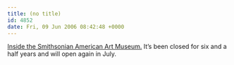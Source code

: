 ```yaml
---
title: (no title)
id: 4852
date: Fri, 09 Jun 2006 08:42:48 +0000
---
```


[Inside the Smithsonian American Art Museum.](http://www.flickr.com/photos/eyelevel/) It’s been closed for six and a half years and will open again in July.



